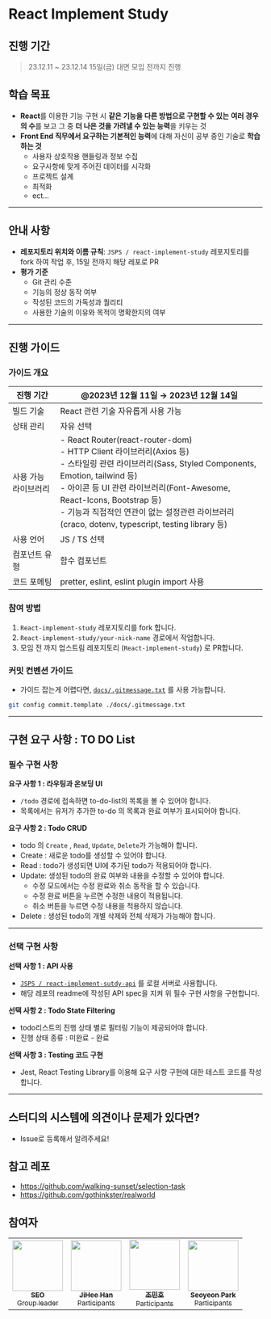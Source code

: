# React Implement Study

## 진행 기간

> 23.12.11 ~ 23.12.14
> 15일(금) 대면 모임 전까지 진행

## 학습 목표

- **React**를 이용한 기능 구현 시 **같은 기능을 다른 방법으로 구현할 수 있는** **여러 경우의 수**를 보고
  그 중 **더 나은 것을 가려낼 수 있는 능력**을 키우는 것
- **Front End 직무에서 요구하는 기본적인 능력**에 대해 자신이 공부 중인 기술로 **학습하는 것**
  - 사용자 상호작용 핸들링과 정보 수집
  - 요구사항에 맞게 주어진 데이터를 시각화
  - 프로젝트 설계
  - 최적화
  - ect…

---

## 안내 사항

- **레포지토리 위치와 이름 규칙**: `JSPS / react-implement-study` 레포지토리를 fork 하여 작업 후, 15일 전까지 해당 레포로 PR
- **평가 기준**
  - Git 관리 수준
  - 기능의 정상 동작 여부
  - 작성된 코드의 가독성과 퀄리티
  - 사용한 기술의 이유와 목적이 명확한지의 여부

---

## 진행 가이드

### 가이드 개요

| 진행 기간            | @2023년 12월 11일 → 2023년 12월 14일                                                                                                                                                                                                                                                                                                           |
| -------------------- | ---------------------------------------------------------------------------------------------------------------------------------------------------------------------------------------------------------------------------------------------------------------------------------------------------------------------------------------------- |
| 빌드 기술            | React 관련 기술 자유롭게 사용 가능                                                                                                                                                                                                                                                                                                             |
| 상태 관리            | 자유 선택                                                                                                                                                                                                                                                                                                                                      |
| 사용 가능 라이브러리 | - React Router(react-router-dom) <br/> - HTTP Client 라이브러리(Axios 등) <br/> - 스타일링 관련 라이브러리(Sass, Styled Components, Emotion, tailwind 등) <br/> - 아이콘 등 UI 관련 라이브러리(Font-Awesome, React-Icons, Bootstrap 등) <br/> - 기능과 직접적인 연관이 없는 설정관련 라이브러리(craco, dotenv, typescript, testing library 등) |
| 사용 언어            | JS / TS 선택                                                                                                                                                                                                                                                                                                                                   |
| 컴포넌트 유형        | 함수 컴포넌트                                                                                                                                                                                                                                                                                                                                  |
| 코드 포메팅          | pretter, eslint, eslint plugin import 사용                                                                                                                                                                                                                                                                                                     |

### 참여 방법

1. `React-implement-study` 레포지토리를 fork 합니다.
2. `React-implement-study/your-nick-name` 경로에서 작업합니다.
3. 모임 전 까지 업스트림 레포지토리 (`React-implement-study`) 로 PR합니다.

### 커밋 컨벤션 가이드

- 가이드 잡는게 어렵다면, [`docs/.gitmessage.txt`](/docs/.gitmessage.txt) 를 사용 가능합니다.

```bash
git config commit.template ./docs/.gitmessage.txt
```

---

## 구현 요구 사항 : TO DO List

### 필수 구현 사항

**요구 사항 1 : 라우팅과 온보딩 UI**

- `/todo` 경로에 접속하면 to-do-list의 목록을 볼 수 있어야 합니다.
- 목록에서는 유저가 추가한 to-do 의 목록과 완료 여부가 표시되어야 합니다.

**요구 사항 2 : Todo CRUD**

- todo 의 `Create` , `Read`, `Update`, `Delete`가 가능해야 합니다.
- Create : 새로운 todo를 생성할 수 있어야 합니다.
- Read : todo가 생성되면 UI에 추가된 todo가 적용되어야 합니다.
- Update: 생성된 todo의 완료 여부와 내용을 수정할 수 있어야 합니다.
  - 수정 모드에서는 수정 완료와 취소 동작을 할 수 있습니다.
  - 수정 완료 버튼을 누르면 수정한 내용이 적용됩니다.
  - 취소 버튼을 누르면 수정 내용을 적용하지 않습니다.
- Delete : 생성된 todo의 개별 삭제와 전체 삭제가 가능해야 합니다.

---

### 선택 구현 사항

**선택 사항 1 : API 사용**

- [`JSPS / react-implement-sutdy-api`](https://github.com/JavaScript-PS-Study/react-implement-study-api) 를 로컬 서버로 사용합니다.
- 해당 레포의 readme에 작성된 API spec을 지켜 위 필수 구현 사항을 구현합니다.

**선택 사항 2 : Todo State Filtering**

- todo리스트의 진행 상태 별로 필터링 기능이 제공되어야 합니다.
- 진행 상태 종류 : 미완료 - 완료

**선택 사항 3 : Testing 코드 구현**

- Jest, React Testing Library를 이용해 요구 사항 구현에 대한 테스트 코드를 작성합니다.

---

## 스터디의 시스템에 의견이나 문제가 있다면?

- Issue로 등록해서 알려주세요!

## 참고 레포

- <https://github.com/walking-sunset/selection-task>
- <https://github.com/gothinkster/realworld>

## 참여자

<table>
    <td align="center">
      <a href="https://github.com/Seo0H">
          <img src=https://avatars.githubusercontent.com/u/108770949?v=4" width="100px;" alt=""/>
          <br />
          <sub><b>SEO</b></sub>
          <br />
          <sub>Group leader</sub>
      </a>
    </td>
    <td align="center">
      <a href="https://github.com/g2hhh2ee">
          <img src=https://avatars.githubusercontent.com/u/57996351?s=88&v=4" width="100px;" alt=""/>
          <br />
          <sub><b>JiHee Han</b></sub>
          <br />
          <sub>Participants</sub>
      </a>
    </td>
    <td align="center">
      <a href="https://github.com/minh0518">
          <img src=https://avatars.githubusercontent.com/u/78631876?s=88&v=4" width="100px;" alt=""/>
          <br />
          <sub><b>조민호</b></sub>
          <br />
          <sub>Participants</sub>
      </a>
    </td>
    <td align="center">
      <a href="https://github.com/syeonnn">
          <img src="https://avatars.githubusercontent.com/u/68735700?s=88&v=4" width="100px;" alt=""/>
          <br />
          <sub><b>Seoyeon Park</b></sub>
          <br />
          <sub>Participants</sub>
      </a>
    </td>
</table>
